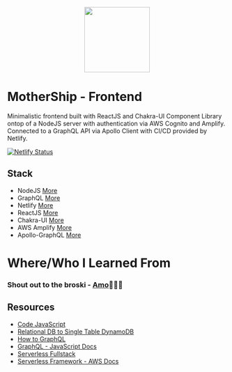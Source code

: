 <p align="center">
<img src="https://zdcohumppa-github-resources.s3.us-east-2.amazonaws.com/mother-ship/motherShip-Frontend.png" width=150px height="150px" />
<p/>

# MotherShip - Frontend

Minimalistic frontend built with ReactJS and Chakra-UI Component Library ontop of a NodeJS server with authentication via AWS Cognito and Amplify. Connected to a GraphQL API via Apollo Client with CI/CD provided by Netlify.

[![Netlify Status](https://api.netlify.com/api/v1/badges/828e3798-ab31-4728-bb28-276a8412b813/deploy-status)](https://app.netlify.com/sites/mother-ship/deploys)

## Stack

 - NodeJS [More](https://nodejs.org/en/)
 - GraphQL [More](https://graphql.org/)
 - Netlify [More](https://netlify.com)
 - ReactJS [More](https://reactjs.org/)
 - Chakra-UI [More](https://chakra-ui.com/)
 - AWS Amplify [More](https://aws-amplify.github.io/)
 - Apollo-GraphQL [More](https://www.apollographql.com)

# Where/Who I Learned From

### Shout out to the broski - [Amo](https://github.com/AmoDinho)👨🏽‍🏭

## Resources

 - [Code JavaScript](https://github.com/pimp-my-book/CodeJavaScript)
 - [Relational DB to Single Table DynamoDB](https://www.trek10.com/blog/dynamodb-single-table-relational-modeling/)
 - [How to GraphQL](https://www.howtographql.com/)
 - [GraphQL - JavaScript Docs](https://graphql.org/graphql-js/)
 - [Serverless Fullstack](https://serverless-stack.com/)
 - [Serverless Framework - AWS Docs](https://serverless.com/framework/docs/providers/aws/)